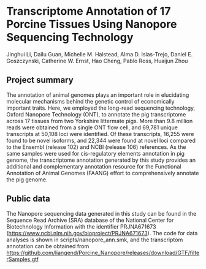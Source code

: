 # Transcriptome Annotation of 17 Porcine Tissues Using Nanopore Sequencing Technology
Jinghui Li, Dailu Guan, Michelle M. Halstead, Alma D. Islas-Trejo, Daniel E. Goszczynski, Catherine W. Ernst, Hao Cheng, Pablo Ross, Huaijun Zhou
## Project summary
The annotation of animal genomes plays an important role in elucidating molecular mechanisms behind the genetic control of economically important traits. Here, we employed the long-read sequencing technology, Oxford Nanopore Technology (ONT), to annotate the pig transcriptome across 17 tissues from two Yorkshire littermate pigs. More than 9.8 million reads were obtained from a single ONT flow cell, and 69,781 unique transcripts at 50,108 loci were identified. Of these transcripts, 16,255 were found to be novel isoforms, and 22,344 were found at novel loci compared to the Ensembl (release 102) and NCBI (release 106) references. As the same samples were used for cis-regulatory elements annotation in pig genome, the transcriptome annotation generated by this study provides an additional and complementary annotation resource for the Functional Annotation of Animal Genomes (FAANG) effort to comprehensively annotate the pig genome. 
## Public data
The Nanopore sequencing data generated in this study can be found in the Sequence Read Archive (SRA) database of the National Center for Biotechnology Information with the identifier PRJNA671673 (https://www.ncbi.nlm.nih.gov/bioproject/PRJNA671673). The code for data analyses is shown in scripts/nanopore_ann.smk, and the transcriptom annotation can be obtained from https://github.com/liangend/Porcine_Nanopore/releases/download/GTF/filterSamples.gtf
